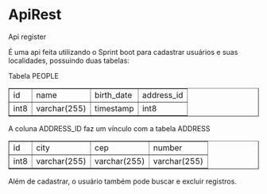 # ApiRest
Api register

É uma api feita utilizando o Sprint boot para cadastrar usuários e suas localidades, possuindo duas tabelas:

Tabela PEOPLE 

<table border="1">
    <tr>
        <td>id</td>
        <td>name</td>
        <td>birth_date</td>
        <td>address_id</td>
    </tr>
    <tr>
        <td>int8</td>
        <td>varchar(255)</td>
        <td>timestamp</td>
        <td>int8</td>
    </tr>
</table>

A coluna ADDRESS_ID faz um vínculo com a tabela ADDRESS

<table border="1">
    <tr>
        <td>id</td>
        <td>city</td>
        <td>cep</td>
        <td>number</td>
    </tr>
    <tr>
        <td>int8</td>
        <td>varchar(255)</td>
        <td>varchar(255)</td>
        <td>varchar(255)</td>
    </tr>
</table>

Além de cadastrar, o usuário também pode buscar e excluir registros.

